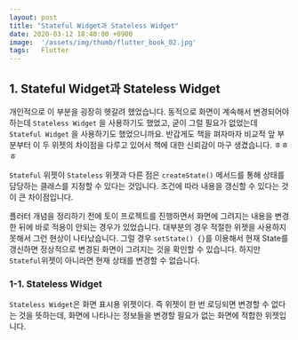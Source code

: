 ```yaml
---
layout: post
title: "Stateful Widget과 Stateless Widget"
date: 2020-03-12 18:40:00 +0900
image:  '/assets/img/thumb/flutter_book_02.jpg'
tags:   Flutter
---
```


## 1. Stateful Widget과 Stateless Widget

개인적으로 이 부분을 굉장히 헷갈려 했었습니다. 동적으로 화면이 계속해서 변경되어야 하는데 ```Stateless Widget``` 을 사용하기도 했었고, 굳이 그럴 필요가 없었는데 ```Stateful Widget``` 을 사용하기도 했었으니까요. 반갑게도 책을 펴자마자 비교적 앞 부분부터 이 두 위젯의 차이점을 다루고 있어서 책에 대한 신뢰감이 마구 생겼습니다. ㅎㅎㅎ

```Stateful``` 위젯이 ```Stateless``` 위젯과 다른 점은 ```createState()``` 메서드를 통해 상태를 담당하는 클래스를 지정할 수 있다는 것입니다. 조건에 따라 내용을 갱신할 수 있다는 것이 큰 차이점입니다.

플러터 개념을 정리하기 전에 토이 프로젝트를 진행하면서 화면에 그려지는 내용을 변경한 뒤에 바로 적용이 안되는 경우가 있었습니다. 대부분의 경우 적절한 위젯을 사용하지 못해서 그런 현상이 나타났습니다. 그럴 경우 ```setState() {}```를 이용해서 현재 State를 갱신하면 정상적으로 변경된 화면이 그려지는 것을 확인할 수 있습니다. 하지만 ```Stateful```위젯이 아니라면 현재 상태를 변경할 수 없습니다.

### 1-1. Stateless Widget

```Stateless Widget```은 화면 표시용 위젯이다. 즉 위젯이 한 번 로딩되면 변경할 수 없다는 것을 뜻하는데, 화면에 나타나는 정보들을 변경할 필요가 없는 화면에 적합한 위젯입니다.

